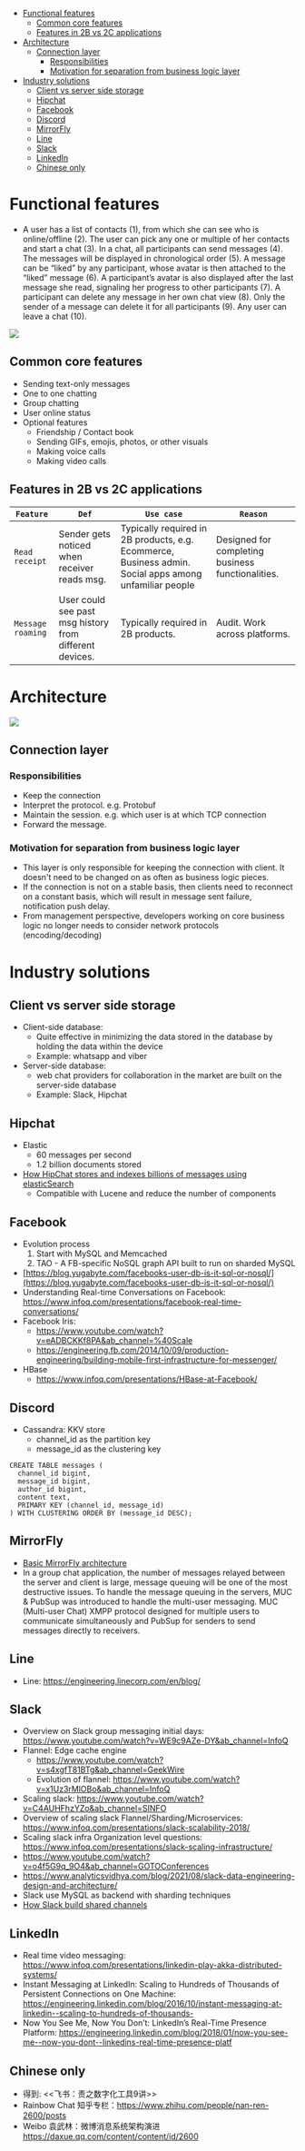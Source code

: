 - [Functional features](#functional-features)
  - [Common core features](#common-core-features)
  - [Features in 2B vs 2C applications](#features-in-2b-vs-2c-applications)
- [Architecture](#architecture)
  - [Connection layer](#connection-layer)
    - [Responsibilities](#responsibilities)
    - [Motivation for separation from business logic layer](#motivation-for-separation-from-business-logic-layer)
- [Industry solutions](#industry-solutions)
  - [Client vs server side storage](#client-vs-server-side-storage)
  - [Hipchat](#hipchat)
  - [Facebook](#facebook)
  - [Discord](#discord)
  - [MirrorFly](#mirrorfly)
  - [Line](#line)
  - [Slack](#slack)
  - [LinkedIn](#linkedin)
  - [Chinese only](#chinese-only)

# Functional features

* A user has a list of contacts (1), from which she can see who is online/offline (2). The user can pick any one or multiple of her contacts and start a chat (3). In a chat, all participants can send messages (4). The messages will be displayed in chronological order (5). A message can be “liked” by any participant, whose avatar is then attached to the “liked” message (6). A participant’s avatar is also displayed after the last message she read, signaling her progress to other participants (7). A participant can delete any message in her own chat view (8). Only the sender of a message can delete it for all participants (9). Any user can leave a chat (10).

![](../.gitbook/assets/messenger\_features.png)

## Common core features
  * Sending text-only messages
  * One to one chatting
  * Group chatting
  * User online status
* Optional features
  * Friendship / Contact book
  * Sending GIFs, emojis, photos, or other visuals
  * Making voice calls
  * Making video calls

## Features in 2B vs 2C applications

| `Feature`  | `Def`  | `Use case` | `Reason`  |
|---|---|---|---|
| `Read receipt` | Sender gets noticed when receiver reads msg. | Typically required in 2B products, e.g. Ecommerce, Business admin. Social apps among unfamiliar people | Designed for completing business functionalities. |
| `Message roaming` | User could see past msg history from different devices. | Typically required in 2B products. | Audit. Work across platforms. |

# Architecture

![](../.gitbook/assets/im_architecture_overview.png)

## Connection layer

### Responsibilities
* Keep the connection
* Interpret the protocol. e.g. Protobuf
* Maintain the session. e.g. which user is at which TCP connection
* Forward the message.

### Motivation for separation from business logic layer
* This layer is only responsible for keeping the connection with client. It doesn't need to be changed on as often as business logic pieces.
* If the connection is not on a stable basis, then clients need to reconnect on a constant basis, which will result in message sent failure, notification push delay.
* From management perspective, developers working on core business logic no longer needs to consider network protocols (encoding/decoding)


# Industry solutions
## Client vs server side storage

* Client-side database:
  * Quite effective in minimizing the data stored in the database by holding the data within the device
  * Example: whatsapp and viber
* Server-side database:
  * web chat providers for collaboration in the market are built on the server-side database
  * Example: Slack, Hipchat

## Hipchat

* Elastic
  * 60 messages per second
  * 1.2 billion documents stored
* [How HipChat stores and indexes billions of messages using elasticSearch](http://highscalability.com/blog/2014/1/6/how-hipchat-stores-and-indexes-billions-of-messages-using-el.html)
  * Compatible with Lucene and reduce the number of components

## Facebook

* Evolution process
  1. Start with MySQL and Memcached
  2. TAO - A FB-specific NoSQL graph API built to run on sharded MySQL
* [https://blog.yugabyte.com/facebooks-user-db-is-it-sql-or-nosql/](https://blog.yugabyte.com/facebooks-user-db-is-it-sql-or-nosql/)
* Understanding Real-time Conversations on Facebook: https://www.infoq.com/presentations/facebook-real-time-conversations/
* Facebook Iris: 
  * https://www.youtube.com/watch?v=eADBCKKf8PA&ab_channel=%40Scale
  * https://engineering.fb.com/2014/10/09/production-engineering/building-mobile-first-infrastructure-for-messenger/
* HBase
  * https://www.infoq.com/presentations/HBase-at-Facebook/

## Discord

* Cassandra: KKV store
  * channel\_id as the partition key
  * message\_id as the clustering key

```
CREATE TABLE messages (
  channel_id bigint,
  message_id bigint,
  author_id bigint,
  content text,
  PRIMARY KEY (channel_id, message_id)
) WITH CLUSTERING ORDER BY (message_id DESC);
```

## MirrorFly

* [Basic MirrorFly architecture](https://www.codementor.io/@vigneshwaranb/why-enterprise-chat-apps-isn-t-built-on-server-side-database-like-hangouts-slack-hipchat-10kqdft9xg)
* In a group chat application, the number of messages relayed between the server and client is large, message queuing will be one of the most destructive issues. To handle the message queuing in the servers, MUC & PubSup was introduced to handle the multi-user messaging. MUC (Multi-user Chat) XMPP protocol designed for multiple users to communicate simultaneously and PubSup for senders to send messages directly to receivers.

## Line
* Line: https://engineering.linecorp.com/en/blog/

## Slack
* Overview on Slack group messaging initial days: https://www.youtube.com/watch?v=WE9c9AZe-DY&ab_channel=InfoQ
* Flannel: Edge cache engine
  * https://www.youtube.com/watch?v=s4xgfT81BTg&ab_channel=GeekWire
  * Evolution of flannel: https://www.youtube.com/watch?v=x1Uz3rMlOBo&ab_channel=InfoQ
* Scaling slack: https://www.youtube.com/watch?v=C4AUHFhzYZo&ab_channel=SINFO
* Overview of scaling slack Flannel/Sharding/Microservices: https://www.infoq.com/presentations/slack-scalability-2018/
* Scaling slack infra Organization level questions: https://www.infoq.com/presentations/slack-scaling-infrastructure/
* https://www.youtube.com/watch?v=o4f5G9q_9O4&ab_channel=GOTOConferences
* https://www.analyticsvidhya.com/blog/2021/08/slack-data-engineering-design-and-architecture/
* Slack use MySQL as backend with sharding techniques
* [How Slack build shared channels](https://slack.engineering/how-slack-built-shared-channels-8d42c895b19f)

## LinkedIn
* Real time video messaging: https://www.infoq.com/presentations/linkedin-play-akka-distributed-systems/
* Instant Messaging at LinkedIn: Scaling to Hundreds of Thousands of Persistent Connections on One Machine: https://engineering.linkedin.com/blog/2016/10/instant-messaging-at-linkedin--scaling-to-hundreds-of-thousands-
* Now You See Me, Now You Don’t: LinkedIn’s Real-Time Presence Platform: https://engineering.linkedin.com/blog/2018/01/now-you-see-me--now-you-dont--linkedins-real-time-presence-platf

## Chinese only
* 得到: <<飞书：责之数字化工具9讲>>
* Rainbow Chat 知乎专栏：https://www.zhihu.com/people/nan-ren-2600/posts
* Weibo 袁武林：微博消息系统架构演进 https://daxue.qq.com/content/content/id/2600
